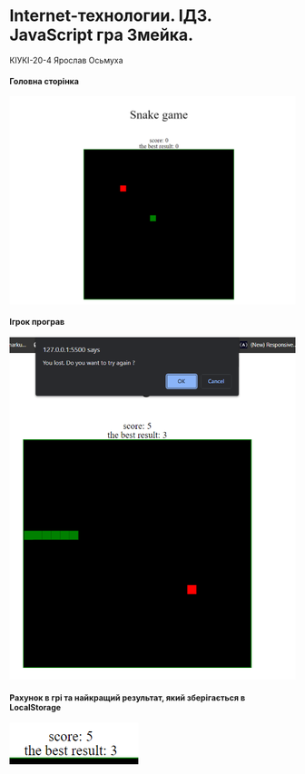 # Internet-технологии. ІДЗ.  JavaScript гра Змейка.
КІУКІ-20-4 Ярослав Осьмуха

#### Головна сторінка
![main page](./images/1.PNG)
#### Ігрок програв
![lose](./images/2.PNG)
#### Рахунок в грі та найкращий результат, який зберігається в LocalStorage
![score](./images/3.PNG)
